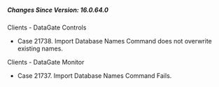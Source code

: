 ﻿<h5 id="SinceVersion">Changes Since Version: 16.0.64.0</h5>

<span class="changeNoteHeading"> Clients - DataGate Controls</span>
<ul>
    <li>Case 21738. Import Database Names Command does not overwrite existing names.</li>
</ul>

<span class="changeNoteHeading"> Clients - DataGate Monitor</span>
<ul>
    <li>Case 21737. Import Database Names Command Fails.</li>
</ul>
